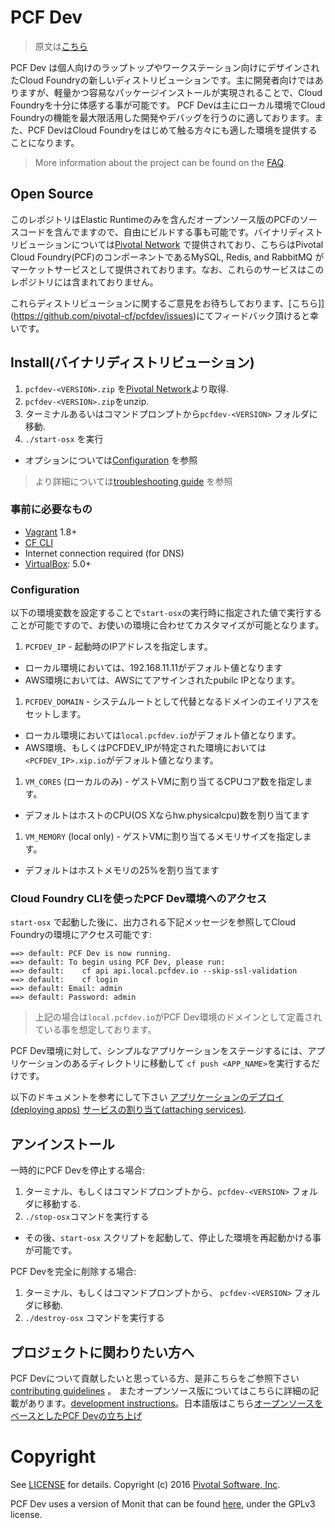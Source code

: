 # PCF Dev
> 原文は[こちら](https://github.com/pivotal-cf/pcfdev/README.md)

PCF Dev は個人向けのラップトップやワークステーション向けにデザインされたCloud Foundryの新しいディストリビューションです。主に開発者向けではありますが、軽量かつ容易なパッケージインストールが実現されることで、Cloud Foundryを十分に体感する事が可能です。 PCF Devは主にローカル環境でCloud Foundryの機能を最大限活用した開発やデバッグを行うのに適しております。また、PCF DevはCloud Foundryをはじめて触る方々にも適した環境を提供することになります。

> More information about the project can be found on the [FAQ](FAQ.md#general-questions).


## Open Source

このレポジトリはElastic Runtimeのみを含んだオープンソース版のPCFのソースコードを含んでますので、自由にビルドする事も可能です。バイナリディストリビューションについては[Pivotal Network](https://network.pivotal.io/) で提供されており、こちらはPivotal Cloud Foundry(PCF)のコンポーネントであるMySQL, Redis, and RabbitMQ がマーケットサービスとして提供されております。なお、これらのサービスはこのレポジトリには含まれておりません。

これらディストリビューションに関するご意見をお待ちしております、[こちら]](https://github.com/pivotal-cf/pcfdev/issues)にてフィードバック頂けると幸いです。

## Install(バイナリディストリビューション)

1. `pcfdev-<VERSION>.zip` を[Pivotal Network](https://network.pivotal.io/)より取得.
1. `pcfdev-<VERSION>.zip`をunzip.
1. ターミナルあるいはコマンドプロンプトから`pcfdev-<VERSION>` フォルダに移動.
1. `./start-osx` を実行
  - オプションについては[Configuration](#configuration) を参照

> より詳細については[troubleshooting guide](FAQ.md#troubleshooting) を参照

### 事前に必要なもの

* [Vagrant](https://vagrantup.com/) 1.8+
* [CF CLI](https://github.com/cloudfoundry/cli)
* Internet connection required (for DNS)
* [VirtualBox](https://www.virtualbox.org/): 5.0+

### Configuration

以下の環境変数を設定することで`start-osx`の実行時に指定された値で実行することが可能ですので、お使いの環境に合わせてカスタマイズが可能となります。

1. `PCFDEV_IP` - 起動時のIPアドレスを指定します。
  - ローカル環境においては、192.168.11.11がデフォルト値となります
  - AWS環境においては、AWSにてアサインされたpubilc IPとなります。
1. `PCFDEV_DOMAIN` - システムルートとして代替となるドメインのエイリアスをセットします。
  - ローカル環境においては`local.pcfdev.io`がデフォルト値となります。
  - AWS環境、もしくはPCFDEV_IPが特定された環境においては`<PCFDEV_IP>.xip.io`がデフォルト値となります。
1. `VM_CORES` (ローカルのみ) - ゲストVMに割り当てるCPUコア数を指定します。
  - デフォルトはホストのCPU(OS Xならhw.physicalcpu)数を割り当てます
1. `VM_MEMORY` (local only) - ゲストVMに割り当てるメモリサイズを指定します。
  - デフォルトはホストメモリの25%を割り当てます

### Cloud Foundry CLIを使ったPCF Dev環境へのアクセス

`start-osx` で起動した後に、出力される下記メッセージを参照してCloud Foundryの環境にアクセス可能です:

```
==> default: PCF Dev is now running.
==> default: To begin using PCF Dev, please run:
==> default: 	cf api api.local.pcfdev.io --skip-ssl-validation
==> default: 	cf login
==> default: Email: admin
==> default: Password: admin
```

> 上記の場合は`local.pcfdev.io`がPCF Dev環境のドメインとして定義されている事を想定しております。

PCF Dev環境に対して、シンプルなアプリケーションをステージするには、アプリケーションのあるディレクトリに移動して `cf push <APP_NAME>`を実行するだけです。

以下のドキュメントを参考にして下さい [アプリケーションのデプロイ(deploying apps)](http://docs.cloudfoundry.org/devguide/deploy-apps/)  [サービスの割り当て(attaching services)](http://docs.cloudfoundry.org/devguide/services/).

## アンインストール

一時的にPCF Devを停止する場合:

1. ターミナル、もしくはコマンドプロンプトから、`pcfdev-<VERSION>` フォルダに移動する.
1. `./stop-osx`コマンドを実行する
  - その後、`start-osx` スクリプトを起動して、停止した環境を再起動かける事が可能です。

PCF Devを完全に削除する場合:

1. ターミナル、もしくはコマンドプロンプトから、 `pcfdev-<VERSION>` フォルダに移動.
1. `./destroy-osx` コマンドを実行する

## プロジェクトに関わりたい方へ

PCF Devについて貢献したいと思っている方、是非こちらをご参照下さい [contributing guidelines](CONTRIBUTING.md) 。 またオープンソース版についてはこちらに詳細の記載があります。[development instructions](DEVELOP.md)。日本語版はこちら[オープンソースをベースとしたPCF Devの立ち上げ](DEVELOP.ja.md)

# Copyright

See [LICENSE](LICENSE) for details.
Copyright (c) 2016 [Pivotal Software, Inc](http://www.pivotal.io/).

PCF Dev uses a version of Monit that can be found [here](https://github.com/pivotal-cf/pcfdev-monit), under the GPLv3 license.
